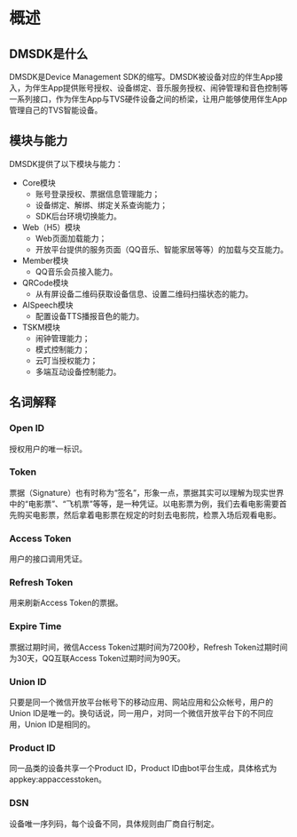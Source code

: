 # 概述

## DMSDK是什么

DMSDK是Device Management SDK的缩写。DMSDK被设备对应的伴生App接入，为伴生App提供账号授权、设备绑定、音乐服务授权、闹钟管理和音色控制等一系列接口，作为伴生App与TVS硬件设备之间的桥梁，让用户能够使用伴生App管理自己的TVS智能设备。

## 模块与能力

DMSDK提供了以下模块与能力：

* Core模块
  * 账号登录授权、票据信息管理能力；
  * 设备绑定、解绑、绑定关系查询能力；
  * SDK后台环境切换能力。
* Web（H5）模块
  * Web页面加载能力；
  * 开放平台提供的服务页面（QQ音乐、智能家居等等）的加载与交互能力。
* Member模块
  * QQ音乐会员接入能力。
* QRCode模块
  * 从有屏设备二维码获取设备信息、设置二维码扫描状态的能力。
* AISpeech模块
  * 配置设备TTS播报音色的能力。
* TSKM模块
  * 闹钟管理能力；
  * 模式控制能力；
  * 云叮当授权能力；
  * 多端互动设备控制能力。

## 名词解释

### Open ID

授权用户的唯一标识。

### Token
票据（Signature）也有时称为“签名”，形象一点，票据其实可以理解为现实世界中的“电影票”、“飞机票”等等，是一种凭证。以电影票为例，我们去看电影需要首先购买电影票，然后拿着电影票在规定的时刻去电影院，检票入场后观看电影。

### Access Token
用户的接口调用凭证。

### Refresh Token
用来刷新Access Token的票据。

### Expire Time
票据过期时间，微信Access Token过期时间为7200秒，Refresh Token过期时间为30天，QQ互联Access Token过期时间为90天。

### Union ID
只要是同一个微信开放平台帐号下的移动应用、网站应用和公众帐号，用户的Union ID是唯一的。换句话说，同一用户，对同一个微信开放平台下的不同应用，Union ID是相同的。

### Product ID
同一品类的设备共享一个Product ID，Product ID由bot平台生成，具体格式为appkey:appaccesstoken。

### DSN
设备唯一序列码，每个设备不同，具体规则由厂商自行制定。
